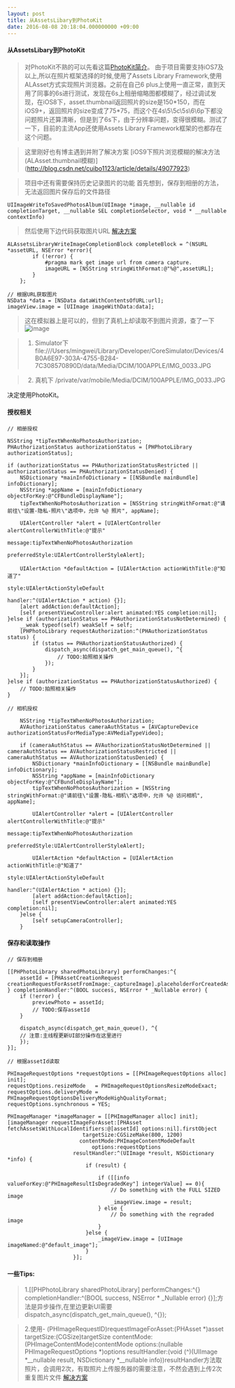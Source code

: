 ```yaml
---
layout: post
title: 从AssetsLibary到PhotoKit
date: 2016-08-08 20:18:04.000000000 +09:00
---
```


#### 从AssetsLibary到PhotoKit

> 对PhotoKit不熟的可以先看这篇[PhotoKit简介](https://objccn.io/issue-21-4/)。
> 由于项目需要支持iOS7及以上,所以在照片框架选择的时候,使用了Assets Library Framework,使用ALAsset方式实现照片浏览器。之前在自己6 plus上使用一直正常，直到天用了同事的6s进行测试，发现在6s上相册缩略图都模糊了，经过调试发现，在iOS8下，asset.thumbnail返回照片的size是150\*150，而在iOS9+，返回照片的size变成了75*75，而这个在4s\5\5c\5s\6\6p下都没问题照片还算清晰，但是到了6s下，由于分辨率问题，变得很模糊。测试了一下，目前的主流App还使用Assets Library Framework框架的也都存在这个问题。

> 这里刚好也有博主遇到并附了解决方案 [iOS9下照片浏览模糊的解决方法(ALAsset.thumbnail模糊)] (http://blog.csdn.net/cuibo1123/article/details/49077923)

> 项目中还有需要保持历史记录图片的功能
首先想到，保存到相册的方法，无法返回图片保存后的文件路径

```
UIImageWriteToSavedPhotosAlbum(UIImage *image, __nullable id completionTarget, __nullable SEL completionSelector, void * __nullable contextInfo) 
```

> 然后使用下边代码获取图片URL [解决方案](http://stackoverflow.com/questions/4457904/iphone-how-do-i-get-the-file-path-of-an-image-saved-with-uiimagewritetosavedpho)

```
ALAssetsLibraryWriteImageCompletionBlock completeBlock = ^(NSURL *assetURL, NSError *error){
        if (!error) {  
            #pragma mark get image url from camera capture.
            imageURL = [NSString stringWithFormat:@"%@",assetURL];
        }  
    }; 

// 根据URL获取图片
NSData *data = [NSData dataWithContentsOfURL:url];
imageView.image = [UIImage imageWithData:data];
```
> 这在模拟器上是可以的，但到了真机上却读取不到图片资源，查了一下
![image](http://o9lammkmn.bkt.clouddn.com/IMG_201608080001.png)

>1. Simulator下 file:///Users/mingwei/Library/Developer/CoreSimulator/Devices/4B0A6E97-303A-4755-B284-7C308570890D/data/Media/DCIM/100APPLE/IMG_0033.JPG
	
>2. 真机下 /private/var/mobile/Media/DCIM/100APPLE/IMG_0033.JPG

决定使用PhotoKit。

#### 授权相关

	// 相册授权

	NSString *tipTextWhenNoPhotosAuthorization;
    PHAuthorizationStatus authorizationStatus = [PHPhotoLibrary authorizationStatus];
    
    if (authorizationStatus == PHAuthorizationStatusRestricted || authorizationStatus == PHAuthorizationStatusDenied) {
        NSDictionary *mainInfoDictionary = [[NSBundle mainBundle] infoDictionary];
        NSString *appName = [mainInfoDictionary objectForKey:@"CFBundleDisplayName"];
        tipTextWhenNoPhotosAuthorization = [NSString stringWithFormat:@"请前往\"设置-隐私-照片\"选项中，允许 %@ 照片", appName];
        
        UIAlertController *alert = [UIAlertController alertControllerWithTitle:@"提示"
                                                                       message:tipTextWhenNoPhotosAuthorization
                                                                preferredStyle:UIAlertControllerStyleAlert];
        
        UIAlertAction *defaultAction = [UIAlertAction actionWithTitle:@"知道了"
                                                                style:UIAlertActionStyleDefault
                                                              handler:^(UIAlertAction * action) {}];
        [alert addAction:defaultAction];
        [self presentViewController:alert animated:YES completion:nil];
    }else if (authorizationStatus == PHAuthorizationStatusNotDetermined) {
        __weak typeof(self) weakSelf = self;
        [PHPhotoLibrary requestAuthorization:^(PHAuthorizationStatus status) {
            if (status == PHAuthorizationStatusAuthorized) {
                dispatch_async(dispatch_get_main_queue(), ^{
                    // TODO:拍照相关操作
                });
            }
        }];
    }else if (authorizationStatus == PHAuthorizationStatusAuthorized) {
        // TODO:拍照相关操作
    } 
	
	// 相机授权
	
		NSString *tipTextWhenNoPhotosAuthorization;
        AVAuthorizationStatus cameraAuthStatus = [AVCaptureDevice authorizationStatusForMediaType:AVMediaTypeVideo];
        
        if (cameraAuthStatus == AVAuthorizationStatusNotDetermined || cameraAuthStatus == AVAuthorizationStatusRestricted || cameraAuthStatus == AVAuthorizationStatusDenied) {
            NSDictionary *mainInfoDictionary = [[NSBundle mainBundle] infoDictionary];
            NSString *appName = [mainInfoDictionary objectForKey:@"CFBundleDisplayName"];
            tipTextWhenNoPhotosAuthorization = [NSString stringWithFormat:@"请前往\"设置-隐私-相机\"选项中，允许 %@ 访问相机", appName];
            
            UIAlertController *alert = [UIAlertController alertControllerWithTitle:@"提示"
                                                                           message:tipTextWhenNoPhotosAuthorization
                                                                    preferredStyle:UIAlertControllerStyleAlert];
            
            UIAlertAction *defaultAction = [UIAlertAction actionWithTitle:@"知道了"
                                                                    style:UIAlertActionStyleDefault
                                                                  handler:^(UIAlertAction * action) {}];
            [alert addAction:defaultAction];
            [self presentViewController:alert animated:YES completion:nil];
        }else {
            [self setupCameraController];
        }
		
#### 保存和读取操作
	// 保存到相册
	
	[[PHPhotoLibrary sharedPhotoLibrary] performChanges:^{
        assetId = [PHAssetCreationRequest creationRequestForAssetFromImage:_captureImage].placeholderForCreatedAsset.localIdentifier;
    } completionHandler:^(BOOL success, NSError * _Nullable error) {
        if (!error) {
            previewPhoto = assetId;
            // TODO:保存assetId
        }
        
        dispatch_async(dispatch_get_main_queue(), ^{
        // 注意:主线程更新UI部分操作在这里进行
        });
    }];
	
	// 根据assetId读取
	
	PHImageRequestOptions *requestOptions = [[PHImageRequestOptions alloc] init];
    requestOptions.resizeMode   = PHImageRequestOptionsResizeModeExact;
    requestOptions.deliveryMode = PHImageRequestOptionsDeliveryModeHighQualityFormat;
    requestOptions.synchronous = YES;
    
    PHImageManager *imageManager = [[PHImageManager alloc] init];
    [imageManager requestImageForAsset:[PHAsset fetchAssetsWithLocalIdentifiers:@[assetId] options:nil].firstObject
                            targetSize:CGSizeMake(800, 1200)
                           contentMode:PHImageContentModeDefault
                               options:requestOptions
                         resultHandler:^(UIImage *result, NSDictionary *info) {
                             if (result) {
                                 
                                 if ([[info valueForKey:@"PHImageResultIsDegradedKey"] integerValue] == 0){
                                     // Do something with the FULL SIZED image
                                     _imageView.image = result;
                                 } else {
                                     // Do something with the regraded image
                                 }
                             }else {
                                 _imageView.image = [UIImage imageNamed:@"default_image"];
                             }
                         }];
	
#### 一些Tips:

>1.[[PHPhotoLibrary sharedPhotoLibrary] performChanges:^{} completionHandler:^(BOOL success, NSError * _Nullable error) {}];方法是异步操作,在里边更新UI需要dispatch_async(dispatch_get_main_queue(), ^{});
	
>2.使用- (PHImageRequestID)requestImageForAsset:(PHAsset *)asset targetSize:(CGSize)targetSize contentMode:(PHImageContentMode)contentMode options:(nullable PHImageRequestOptions *)options resultHandler:(void (^)(UIImage *__nullable result, NSDictionary *__nullable info))resultHandler方法取照片，会调用2次，有取照片上传服务器的需要注意，不然会遇到上传2次重复图片文件 [解决方案](http://stackoverflow.com/questions/26663258/uiimage-size-returned-from-requestimageforasset-is-not-even-close-to-the-targ)




